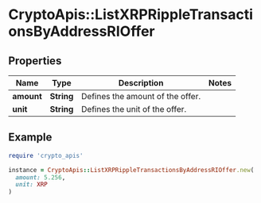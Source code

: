 # CryptoApis::ListXRPRippleTransactionsByAddressRIOffer

## Properties

| Name | Type | Description | Notes |
| ---- | ---- | ----------- | ----- |
| **amount** | **String** | Defines the amount of the offer. |  |
| **unit** | **String** | Defines the unit of the offer. |  |

## Example

```ruby
require 'crypto_apis'

instance = CryptoApis::ListXRPRippleTransactionsByAddressRIOffer.new(
  amount: 5.256,
  unit: XRP
)
```

